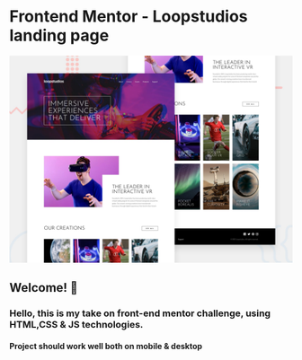 # Frontend Mentor - Loopstudios landing page

![Design preview for the Loopstudios landing page coding challenge](./design/desktop-preview.jpg)

## Welcome! 👋

### Hello, this is my take on front-end mentor challenge, using HTML,CSS & JS technologies.

#### Project should work well both on mobile & desktop
